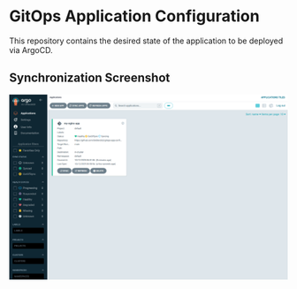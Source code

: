 # GitOps Application Configuration

This repository contains the desired state of the application to be deployed via ArgoCD.

## Synchronization Screenshot

![ArgoCD Synchronization Process](screenshots/Screenshot%202025-10-12%20065858.png)